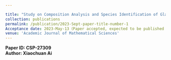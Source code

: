 ```yaml
---

title: "Study on Composition Analysis and Species Identification of Glass Relics Based on the Multiple Linear Regression Model"
collection: publications
permalink: /publication/2023-Sept-paper-title-number-1
Acceptance date: 2023-May-13（Paper accepted, expected to be published in early September）
venue: 'Academic Journal of Mathematical Sciences'
---
```

**Paper ID: CSP-27309**<br>
**Author: Xiaochuan Ai**


